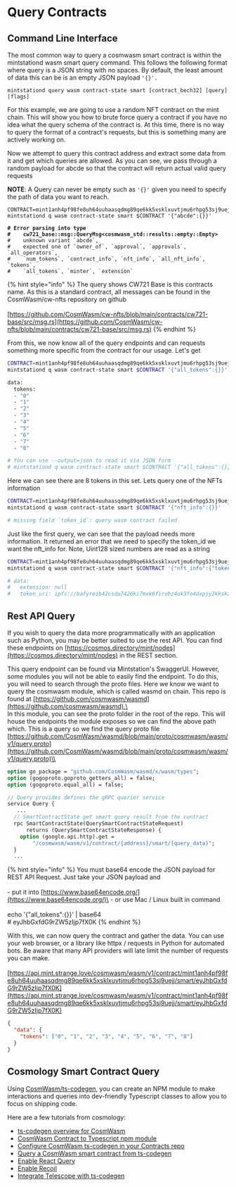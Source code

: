 # Query Contracts

## Command Line Interface

The most common way to query a cosmwasm smart contract is within the mintstationd wasm smart query command. This follows the following format where query is a JSON string with no spaces. By default, the least amount of data this can be is an empty JSON payload `'{}'.`

```
mintstationd query wasm contract-state smart [contract_bech32] [query] [flags]
```

For this example, we are going to use a random NFT contract on the mint chain. This will show you how to brute force query a contract if you have no idea what the query schema of the contract is. At this time, there is no way to query the format of a contract's requests, but this is something many are actively working on.

Now we attempt to query this contract address and extract some data from it and get which queries are allowed. As you can see, we pass through a random payload for abcde so that the contract will return actual valid query requests

**NOTE**: A Query can never be empty such as `'{}'` given you need to specify the path of data you want to reach.

<pre class="language-sh"><code class="lang-sh">CONTRACT=mint1anh4pf98fe8uh64uuhaasqdmg89qe6kk5xsklxuvtjmu6rhpg53sj9uejj
mintstationd q wasm contract-state smart $CONTRACT '{"abcde":{}}'

<strong># Error parsing into type 
</strong><strong>#    cw721_base::msg::QueryMsg&#x3C;cosmwasm_std::results::empty::Empty>
</strong>#    unknown variant `abcde`, 
#    expected one of `owner_of`, `approval`, `approvals`, `all_operators`, 
#    `num_tokens`, `contract_info`, `nft_info`, `all_nft_info`, `tokens`, 
#    `all_tokens`, `minter`, `extension`
</code></pre>

{% hint style="info" %}
The query shows CW721 Base is this contracts name. As this is a standard contract, all messages can be found in the CosmWasm/cw-nfts repository on github\
\
[https://github.com/CosmWasm/cw-nfts/blob/main/contracts/cw721-base/src/msg.rs](https://github.com/CosmWasm/cw-nfts/blob/main/contracts/cw721-base/src/msg.rs)
{% endhint %}

From this, we now know all of the query endpoints and can requests something more specific from the contract for our usage. Let's get

```sh
CONTRACT=mint1anh4pf98fe8uh64uuhaasqdmg89qe6kk5xsklxuvtjmu6rhpg53sj9uejj
mintstationd q wasm contract-state smart $CONTRACT '{"all_tokens":{}}'

data:
  tokens:
  - "0"
  - "1"
  - "2"
  - "3"
  - "4"
  - "5"
  - "6"
  - "7"
  - "8"

# You can use --output=json to read it via JSON form
# mintstationd q wasm contract-state smart $CONTRACT '{"all_tokens":{}}' --output=json | jq .data
```

Here we can see there are 8 tokens in this set. Lets query one of the NFTs information

```bash
CONTRACT=mint1anh4pf98fe8uh64uuhaasqdmg89qe6kk5xsklxuvtjmu6rhpg53sj9uejj
mintstationd q wasm contract-state smart $CONTRACT '{"nft_info":{}}'

# missing field `token_id`: query wasm contract failed
```

Just like the first query, we can see that the payload needs more information. It returned an error that we need to specify the token_id we want the nft_info for. Note, Uint128 sized numbers are read as a string

```bash
CONTRACT=mint1anh4pf98fe8uh64uuhaasqdmg89qe6kk5xsklxuvtjmu6rhpg53sj9uejj
mintstationd q wasm contract-state smart $CONTRACT '{"nft_info":{"token_id":"8"}}'

# data:
#   extension: null
#   token_uri: ipfs://bafyreib42csdu7426ki7mxk6firvbz4uk3fo4dxpjy2kkskzdhtgj3rriq/metadata.json
```

## Rest API Query

If you wish to query the data more programmatically with an application such as Python, you may be better suited to use the rest API. You can find these endpoints on [https://cosmos.directory/mint/nodes](https://cosmos.directory/mint/nodes) in the REST section.

This query endpoint can be found via Mintstation's SwaggerUI. However, some modules you will not be able to easily find the endpoint. To do this, you will need to search through the proto files. Here we know we want to query the cosmwasm module, which is called wasmd on chain. This repo is found at [https://github.com/cosmwasm/wasmd](https://github.com/cosmwasm/wasmd).\
\
In this module, you can see the proto folder in the root of the repo. This will house the endpoints the module exposes so we can find the above path which. This is a query so we find the query proto file\
[https://github.com/CosmWasm/wasmd/blob/main/proto/cosmwasm/wasm/v1/query.proto](https://github.com/CosmWasm/wasmd/blob/main/proto/cosmwasm/wasm/v1/query.proto)\\

```protobuf
option go_package = "github.com/CosmWasm/wasmd/x/wasm/types";
option (gogoproto.goproto_getters_all) = false;
option (gogoproto.equal_all) = false;

// Query provides defines the gRPC querier service
service Query {
   ...
  // SmartContractState get smart query result from the contract
  rpc SmartContractState(QuerySmartContractStateRequest)
      returns (QuerySmartContractStateResponse) {
    option (google.api.http).get =
        "/cosmwasm/wasm/v1/contract/{address}/smart/{query_data}";
  }
  ...
```

{% hint style="info" %}
You must base64 encode the JSON payload for REST API Request. Just take your JSON payload and\
\
\- put it into [https://www.base64encode.org/](https://www.base64encode.org/)\
\- or use Mac / Linux built in command\
\
echo '{"all_tokens":{\}}' | base64\
\# eyJhbGxfdG9rZW5zIjp7fX0K
{% endhint %}

With this, we can now query the contract and gather the data. You can use your web browser, or a library like httpx / requests in Python for automated bots. Be aware that many API providers will late limit the number of requests you can make.\
\
[https://api.mint.strange.love/cosmwasm/wasm/v1/contract/mint1anh4pf98fe8uh64uuhaasqdmg89qe6kk5xsklxuvtjmu6rhpg53sj9uejj/smart/eyJhbGxfdG9rZW5zIjp7fX0K](https://api.mint.strange.love/cosmwasm/wasm/v1/contract/mint1anh4pf98fe8uh64uuhaasqdmg89qe6kk5xsklxuvtjmu6rhpg53sj9uejj/smart/eyJhbGxfdG9rZW5zIjp7fX0K)

```json
{
  "data": {
    "tokens": ["0", "1", "2", "3", "4", "5", "6", "7", "8"]
  }
}
```

## Cosmology Smart Contract Query

Using [CosmWasm/ts-codegen](https://github.com/CosmWasm/ts-codegen), you can create an NPM module to make interactions and queries into dev-friendly Typescript classes to allow you to focus on shipping code.

Here are a few tutorials from cosmology:

- [ts-codegen overview for CosmWasm](https://cosmology.tech/learn/video/overview-of-cosmwasm-ts-codegen)
- [CosmWasm Contract to Typescript npm module](https://cosmology.tech/learn/video/turn-your-cosmwasm-smart-contracts-into-a-typescript-npm-module)
- [Configure CosmWasm ts-codegen in your Contracts repo](https://cosmology.tech/learn/video/configuring-cosmwasm-ts-codegen-to-create-sdks-for-your-smart-contracts)
- [Query a CosmWasm smart contract from ts-codegen](https://cosmology.tech/learn/video/how-to-query-cosmwasm-smart-contracts)
- [Enable React Query](https://cosmology.tech/learn/video/how-to-use-react-query-for-interacting-with-cosmwasm-smart-contracts)
- [Enable Recoil](https://cosmology.tech/learn/video/how-to-use-recoil-for-interacting-with-cosmwasm-smart-contracts)
- [Integrate Telescope with ts-codegen](https://cosmology.tech/learn/video/integrating-telescope-and-cosmwasm-ts-codegen)

